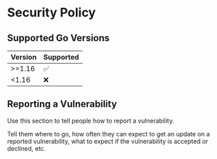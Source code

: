 # Security Policy

## Supported Go Versions


| Version | Supported          |
| ------- | ------------------ |
| >=1.16  | :white_check_mark: |
| <1.16   | :x:                |


## Reporting a Vulnerability

Use this section to tell people how to report a vulnerability.

Tell them where to go, how often they can expect to get an update on a
reported vulnerability, what to expect if the vulnerability is accepted or
declined, etc.

